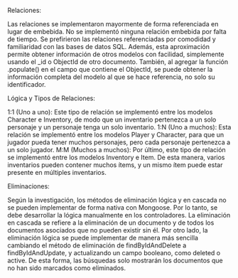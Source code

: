 Relaciones:

Las relaciones se implementaron mayormente de forma referenciada en lugar de embebida. No se implementó ninguna relación embebida por falta de tiempo.
Se prefirieron las relaciones referenciadas por comodidad y familiaridad con las bases de datos SQL. Además, esta aproximación permite obtener información de otros modelos con facilidad, simplemente usando el _id o ObjectId de otro documento. También, al agregar la función .populate() en el campo que contiene el ObjectId, se puede obtener la información completa del modelo al que se hace referencia, no solo su identificador.

Lógica y Tipos de Relaciones:

1:1 (Uno a uno): Este tipo de relación se implementó entre los modelos Character e Inventory, de modo que un inventario pertenezca a un solo personaje y un personaje tenga un solo inventario.
1:N (Uno a muchos): Esta relación se implementó entre los modelos Player y Character, para que un jugador pueda tener muchos personajes, pero cada personaje pertenezca a un solo jugador.
M:M (Muchos a muchos): Por último, este tipo de relación se implementó entre los modelos Inventory e Item. De esta manera, varios inventarios pueden contener muchos ítems, y un mismo ítem puede estar presente en múltiples inventarios.

Eliminaciones:

Según la investigación, los métodos de eliminación lógica y en cascada no se pueden implementar de forma nativa con Mongoose. Por lo tanto, se debe desarrollar la lógica manualmente en los controladores.
La eliminación en cascada se refiere a la eliminación de un documento y de todos los documentos asociados que no pueden existir sin él.
Por otro lado, la eliminación lógica se puede implementar de manera más sencilla cambiando el método de eliminación de findByIdAndDelete a findByIdAndUpdate, y actualizando un campo booleano, como deleted o active. De esta forma, las búsquedas solo mostrarán los documentos que no han sido marcados como eliminados.